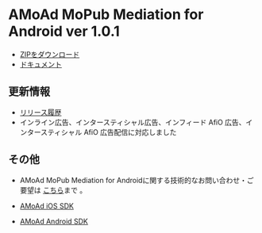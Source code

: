 # AMoAd MoPub Mediation for Android ver 1.0.1

- [ZIPをダウンロード](https://github.com/amoad/amoad-android-mopub-mediation/archive/master.zip)
- [ドキュメント](https://github.com/amoad/amoad-android-mopub-mediation/wiki)

## 更新情報

- [リリース履歴](https://github.com/amoad/amoad-android-mopub-mediation/releases)
- インライン広告、インタースティシャル広告、インフィード AfiO 広告、インタースティシャル AfiO 広告配信に対応しました

## その他
- AMoAd MoPub Mediation for Androidに関する技術的なお問い合わせ・ご要望は [こちら](https://github.com/amoad/amoad-android-mopub-mediation/issues)まで 。

- [AMoAd iOS SDK](https://github.com/amoad/amoad-ios-sdk)
- [AMoAd Android SDK](https://github.com/amoad/amoad-android-sdk)

